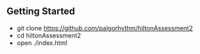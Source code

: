 ## Getting Started

- git clone https://github.com/palgorhythm/hiltonAssessment2
- cd hiltonAssessment2
- open ./index.html

